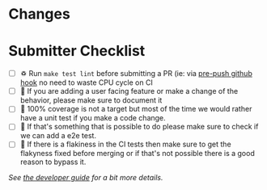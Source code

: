 <!-- 🎉🎉🎉 Thank you for the PR!!! 🎉🎉🎉 -->

# Changes

<!-- Describe your changes here- ideally you can get that description straight from
your descriptive commit message(s)! -->

# Submitter Checklist

- [ ] ♽  Run `make test lint` before submitting a PR (ie: via [pre-push github hook](../hack/dev/prep-push-hook) no need to waste CPU cycle on CI 
- [ ] 📖 If you are adding a user facing feature or make a change of the behavior, please make sure to document it
- [ ] 🧪 100% coverage is not a target but most of the time we would rather have a unit test if you make a code change.
- [ ] 🎁 If that's something that is possible to do please make sure to check if we can add a e2e test.
- [ ] 🔎 If there is a flakiness in the CI tests then make sure to get the flakyness fixed before merging or if that's not possible there is a good reason to bypass it.

_See [the developer guide](https://github.com/openshift-pipelines/pipelines-as-code/blob/main/docs/development.md) for a bit more details._
